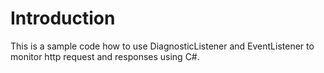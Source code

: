 # Introduction

This is a sample code how to use DiagnosticListener and EventListener to monitor http request and responses using C#.
